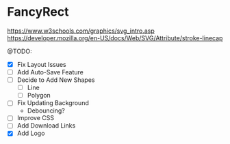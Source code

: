 # FancyRect

https://www.w3schools.com/graphics/svg_intro.asp
https://developer.mozilla.org/en-US/docs/Web/SVG/Attribute/stroke-linecap

@TODO:

- [X] Fix Layout Issues
- [ ] Add Auto-Save Feature
- [ ] Decide to Add New Shapes
  - [ ] Line
  - [ ] Polygon
- [ ] Fix Updating Background
  - Debouncing?
- [ ] Improve CSS
- [ ] Add Download Links
- [X] Add Logo
